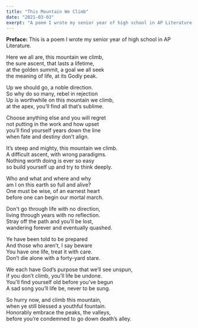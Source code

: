 ```yaml
---
title: "This Mountain We Climb"
date: "2021-03-03"
exerpt: "A poem I wrote my senior year of high school in AP Literature."
---
```

**Preface:** This is a poem I wrote my senior year of high school in AP Literature.

Here we all are, this mountain we climb,  
the sure ascent, that lasts a lifetime,  
at the golden summit, a goal we all seek  
the meaning of life, at its Godly peak.  

Up we should go, a noble direction.  
So why do so many, rebel in rejection  
Up is worthwhile on this mountain we climb,  
at the apex, you’ll find all that’s sublime.  

Choose anything else and you will regret  
not putting in the work and how upset  
you’ll find yourself years down the line  
when fate and destiny don’t align.  

It’s steep and mighty, this mountain we climb.  
A difficult ascent, with wrong paradigms.  
Nothing worth doing is ever so easy  
so build yourself up and try to think deeply.  

Who and what and where and why  
am I on this earth so full and alive?  
One must be wise, of an earnest heart  
before one can begin our mortal march.  

Don't go through life with no direction,  
living through years with no reflection.  
Stray off the path and you’ll be lost,  
wandering forever and eventually quashed.  

Ye have been told to be prepared  
And those who aren’t, I say beware  
You have one life, treat it with care.  
Don’t die alone with a forty-yard stare.  

We each have God’s purpose that we’ll see unspun,  
if you don’t climb, you’ll life be undone.  
You'll find yourself old before you’ve begun  
A sad song you’ll life be, never to be sung.  

So hurry now, and climb this mountain,  
when ye still blessed a youthful fountain.  
Honorably embrace the peaks, the valleys,  
before you’re condemned to go down death’s alley.  
